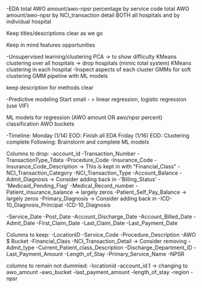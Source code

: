 -EDA
  total AWO amount/awo-npsr percentage by service code
  total AWO amount/awo-npsr by NCI_transaction detail
    BOTH all hospitals and by individual hospital

  Keep titles/descriptions clear as we go

  Keep in mind features opportunities

-Unsupervised learning/clustering
  PCA -> to show difficulty
  KMeans clustering over all hospitals -> drop hospitals (mimic total system)
  KMeans clustering in each hospital
    -Inspect aspects of each cluster
  GMMs for soft clustering
    GMM pipeline with ML models

  keep description for methods clear


-Predictive modeling
  Start small - > linear regression, logistic regression (use VIF)

  ML models for regression (AWO amount OR awo/npsr percent)
                classification AWO buckets

-Timeline:
  Monday (1/14) EOD: Finish all EDA
  Friday (1/16) EOD: Clustering complete
  Following: Brainstorm and complete ML models

  Columns to drop:
  -account_id
  -Transaction_Number
  -TransactionType_Tdata
  -Procedure_Code
  -Insurance_Code
  -Insurance_Code_Description -> This is kept in with "Financial_Class"
  -NCI_Transaction_Category
  -NCI_Transaction_Type
  -Account_Balance
  -Admit_Diagnosis -> Consider adding back in
  -'Billing_Status'
  -'Medicaid_Pending_Flag'
  -Medical_Record_number
  -Patient_insurance_balance -> largely zeros
  -Patient_Self_Pay_Balance -> largely zeros
  -Primary_Diagnosis -> Consider adding back in
  -ICD-10_Diagnosis_Principal
  -ICD-10_Diagnosis

  -Service_Date
  -Post_Date
  -Account_Discharge_Date
  -Account_Billed_Date
  -Admit_Date
  -First_Claim_Date
  -Last_Claim_Date
  -Last_Payment_Date

  Columns to keep:
  -LocationID
  -Service_Code
  -Procedure_Description
  -AWO $ Bucket
  -Financial_Class
  -NCI_Transaction_Detail -> Consider removing
  -Admit_type
  -Current_Patient_class_Description
  -Discharge_Department_ID
  -Last_Payment_Amount
  -Length_of_Stay
  -Primary_Service_Name
  -NPSR

  columns to remain not dummied:
  -locationid
  -account_id.1 -> changing to awo_amount
  -awo_bucket
  -last_payment_amount
  -length_of_stay
  -region
  -npsr
